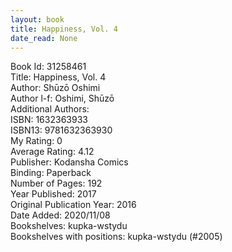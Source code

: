 ```yaml
---
layout: book
title: Happiness, Vol. 4
date_read: None
---
```


Book Id: 31258461<br />
Title: Happiness, Vol. 4<br />
Author: Shūzō Oshimi<br />
Author l-f: Oshimi, Shūzō<br />
Additional Authors: <br />
ISBN: 1632363933<br />
ISBN13: 9781632363930<br />
My Rating: 0<br />
Average Rating: 4.12<br />
Publisher: Kodansha Comics<br />
Binding: Paperback<br />
Number of Pages: 192<br />
Year Published: 2017<br />
Original Publication Year: 2016<br />
Date Added: 2020/11/08<br />
Bookshelves: kupka-wstydu<br />
Bookshelves with positions: kupka-wstydu (#2005)<br />

